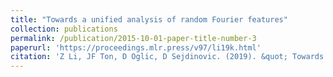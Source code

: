 ```yaml
---
title: "Towards a unified analysis of random Fourier features"
collection: publications
permalink: /publication/2015-10-01-paper-title-number-3
paperurl: 'https://proceedings.mlr.press/v97/li19k.html'
citation: 'Z Li, JF Ton, D Oglic, D Sejdinovic. (2019). &quot; Towards a unified analysis of random Fourier features.&quot; <i>International conference on machine learning</i>, 3905-3914.'
---
```

